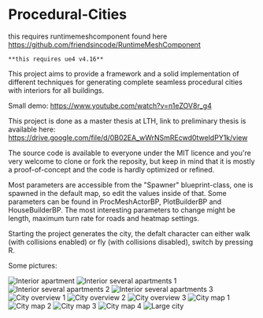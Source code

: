 


# Procedural-Cities

   this requires runtimemeshcomponent found here https://github.com/friendsincode/RuntimeMeshComponent 
  
    **this requires ue4 v4.16**



This project aims to provide a framework and a solid implementation of different techniques for generating complete seamless procedural cities with interiors for all buildings.

Small demo: https://www.youtube.com/watch?v=n1eZOV8r_g4

This project is done as a master thesis at LTH, link to preliminary thesis is available here: https://drive.google.com/file/d/0B02EA_wWrNSmREcwd0tweldPY1k/view

The source code is available to everyone under the MIT licence and you're very welcome to clone or fork the reposity, but keep in mind that it is mostly a proof-of-concept and the code is hardly optimized or refined.

Most parameters are accessible from the "Spawner" blueprint-class, one is spawned in the default map, so edit the values inside of that. Some parameters can be found in ProcMeshActorBP, PlotBuilderBP and HouseBuilderBP. The most interesting parameters to change might be length, maximum turn rate for roads and heatmap settings.

Starting the project generates the city, the defalt character can either walk (with collisions enabled) or fly (with collisions disabled), switch by pressing R. 

Some pictures:

![Interior apartment](images/2.png?raw=true "Interior apartment")
![Interior several apartments 1](images/6.png?raw=true "Interior several apartments 1")
![Interior several apartments 2](images/8.png?raw=true "Interior several apartments 2")
![Interior several apartments 3](images/9.png?raw=true "Interior several apartments 3")
![City overview 1](images/city1.PNG?raw=true "City overview 1")
![City overview 2](images/citySS3.PNG?raw=true "City overview 2")
![City overview 3](images/prettypicture.PNG?raw=true "City overview 3")
![City map 1](images/heatmap8_20_5.PNG?raw=true "City map 1")
![City map 2](images/heatmap8_30_15.PNG?raw=true "City map 2")
![City map 3](images/procedural_chaotic.PNG?raw=true "City map 3")
![City map 4](images/procedural_grid.PNG?raw=true "City map 4")
![Large city](images/largecity.PNG?raw=true "Large city")
